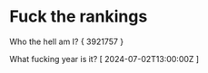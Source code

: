 # Fuck the rankings

Who the hell am I?
{ 3921757 }

What fucking year is it?
[ 2024-07-02T13:00:00Z ]
